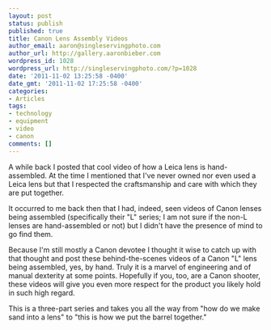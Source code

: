 ```yaml
---
layout: post
status: publish
published: true
title: Canon Lens Assembly Videos
author_email: aaron@singleservingphoto.com
author_url: http://gallery.aaronbieber.com
wordpress_id: 1028
wordpress_url: http://singleservingphoto.com/?p=1028
date: '2011-11-02 13:25:58 -0400'
date_gmt: '2011-11-02 17:25:58 -0400'
categories:
- Articles
tags:
- technology
- equipment
- video
- canon
comments: []
---
```

A while back I posted that cool video of how a Leica lens is
hand-assembled. At the time I mentioned that I've never owned nor even
used a Leica lens but that I respected the craftsmanship and care with
which they are put together.

It occurred to me back then that I had, indeed, seen videos of Canon
lenses being assembled (specifically their "L" series; I am not sure if
the non-L lenses are hand-assembled or not) but I didn't have the
presence of mind to go find them.

Because I'm still mostly a Canon devotee I thought it wise to catch up
with that thought and post these behind-the-scenes videos of a Canon "L"
lens being assembled, yes, by hand. Truly it is a marvel of engineering
and of manual dexterity at some points. Hopefully if you, too, are a
Canon shooter, these videos will give you even more respect for the
product you likely hold in such high regard.

This is a three-part series and takes you all the way from "how do we
make sand into a lens" to "this is how we put the barrel together."



